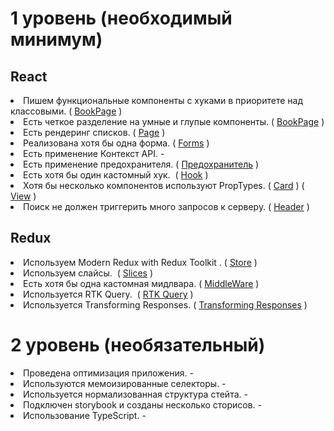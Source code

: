 # 1 уровень (необходимый минимум)

## React

<li> Пишем функциональные компоненты c хуками в приоритете над классовыми. 
( <a href="https://github.com/SimonSchulz/react-app/tree/main/src/pages/bookPage">BookPage</a> )
<li> Есть четкое разделение на умные и глупые компоненты.
( <a href="https://github.com/SimonSchulz/react-app/tree/main/src/pages/bookPage">BookPage</a> )️
<li> Есть рендеринг списков.  
( <a href="https://github.com/SimonSchulz/react-app/blob/main/src/pages/page/page.js">Page</a> )️
<li> Реализована хотя бы одна форма. 
( <a href="https://github.com/SimonSchulz/react-app/tree/main/src/components/Forms">Forms</a> )️ 
<li> Есть применение Контекст API. -️
<li> Есть применение предохранителя.  
( <a href="https://github.com/SimonSchulz/react-app/blob/main/src/components/errorBoundary/errorBoundary.js">Предохранитель</a> )️
<li> Есть хотя бы один кастомный хук. ️
( <a href="https://github.com/SimonSchulz/react-app/blob/main/src/hooks/useAuth.js">Hook</a> )️
<li> Хотя бы несколько компонентов используют PropTypes. 
( <a href="https://github.com/SimonSchulz/react-app/blob/main/src/components/views/card/card.js">Card</a> )️
( <a href="https://github.com/SimonSchulz/react-app/blob/main/src/pages/bookPage/View.js">View</a> )️️
<li> Поиск не должен триггерить много запросов к серверу. 
( <a href="https://github.com/SimonSchulz/react-app/blob/main/src/components/views/header/header.js">Header</a> )️️

## Redux

<li> Используем Modern Redux with Redux Toolkit . 
( <a href="https://github.com/SimonSchulz/react-app/blob/main/src/redux/store.js">Store</a> )️
<li> Используем слайсы. ️
( <a href="https://github.com/SimonSchulz/react-app/tree/main/src/redux/slices">Slices</a> )
<li> Есть хотя бы одна кастомная мидлвара. 
( <a href="https://github.com/SimonSchulz/react-app/blob/main/src/redux/slices/userSlice/userMiddleWare.js">MiddleWare</a> )️
<li> Используется RTK Query. ️
( <a href="https://github.com/SimonSchulz/react-app/blob/main/src/redux/slices/api/apiSlice.js">RTK Query</a> )
<li> Используется Transforming Responses.   
( <a href="https://github.com/SimonSchulz/react-app/blob/main/src/redux/slices/api/apiSlice.js">Transforming Responses</a> )

# 2 уровень (необязательный)

<li> Проведена оптимизация приложения. -
<li> Используются мемоизированные селекторы. -
<li> Используется нормализованная структура стейта.  -
<li> Подключен storybook и созданы несколько сторисов. ️-
<li> Использование TypeScript. ️-